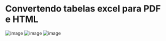 # Convertendo tabelas excel para PDF e HTML
![image](https://user-images.githubusercontent.com/86672122/216831591-68a79766-c244-4be0-b26a-f4cc3f06a584.png)
![image](https://user-images.githubusercontent.com/86672122/216831495-a05fcb84-81f8-4252-8b42-14b0ae731a27.png)
![image](https://user-images.githubusercontent.com/86672122/216831558-0475d5da-d852-436c-bedd-4670f96dcf4c.png)
